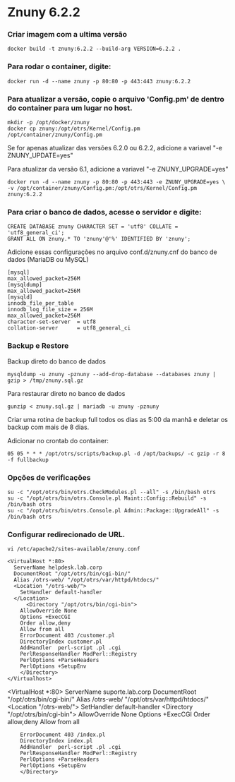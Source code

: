 # Znuny 6.2.2

### Criar imagem com a ultima versão
	docker build -t znuny:6.2.2 --build-arg VERSION=6.2.2 .

### Para rodar o container, digite:
	docker run -d --name znuny -p 80:80 -p 443:443 znuny:6.2.2

### Para atualizar a versão, copie o arquivo 'Config.pm' de dentro do container para um lugar no host.

	mkdir -p /opt/docker/znuny
	docker cp znuny:/opt/otrs/Kernel/Config.pm /opt/container/znuny/Config.pm

Se for apenas atualizar das versões 6.2.0 ou 6.2.2, adicione a variavel "-e ZNUNY_UPDATE=yes"

Para atualizar da versão 6.1, adicione a variavel "-e ZNUNY_UPGRADE=yes"

	docker run -d --name znuny -p 80:80 -p 443:443 -e ZNUNY_UPGRADE=yes \
	-v /opt/container/znuny/Config.pm:/opt/otrs/Kernel/Config.pm znuny:6.2.2

### Para criar o banco de dados, acesse o servidor e digite:
	CREATE DATABASE znuny CHARACTER SET = 'utf8' COLLATE = 'utf8_general_ci';
	GRANT ALL ON znuny.* TO 'znuny'@'%' IDENTIFIED BY 'znuny';

Adicione essas configurações no arquivo conf.d/znuny.cnf do banco de dados (MariaDB ou MySQL)

	[mysql]
	max_allowed_packet=256M
	[mysqldump]
	max_allowed_packet=256M
	[mysqld]
	innodb_file_per_table
	innodb_log_file_size = 256M
	max_allowed_packet=256M
	character-set-server  = utf8
	collation-server      = utf8_general_ci
 
### Backup e Restore
Backup direto do banco de dados

	mysqldump -u znuny -pznuny --add-drop-database --databases znuny | gzip > /tmp/znuny.sql.gz

Para restaurar direto no banco de dados

	gunzip < znuny.sql.gz | mariadb -u znuny -pznuny

Criar uma rotina de backup full todos os dias as 5:00 da manhã e deletar os backup com mais de 8 dias.

Adicionar no crontab do container:

	05 05 * * * /opt/otrs/scripts/backup.pl -d /opt/backups/ -c gzip -r 8 -f fullbackup

### Opções de verificações
	su -c "/opt/otrs/bin/otrs.CheckModules.pl --all" -s /bin/bash otrs
	su -c "/opt/otrs/bin/otrs.Console.pl Maint::Config::Rebuild" -s /bin/bash otrs
	su -c "/opt/otrs/bin/otrs.Console.pl Admin::Package::UpgradeAll" -s /bin/bash otrs

### Configurar redirecionado de URL.
	vi /etc/apache2/sites-available/znuny.conf

	<VirtualHost *:80>
	  ServerName helpdesk.lab.corp
	  DocumentRoot "/opt/otrs/bin/cgi-bin/"
	  Alias /otrs-web/ "/opt/otrs/var/httpd/htdocs/"
	  <Location "/otrs-web/">
	    SetHandler default-handler
	  </Location>
          <Directory "/opt/otrs/bin/cgi-bin">
	    AllowOverride None
	    Options +ExecCGI
	    Order allow,deny
	    Allow from all
	    ErrorDocument 403 /customer.pl
	    DirectoryIndex customer.pl
	    AddHandler  perl-script .pl .cgi
	    PerlResponseHandler ModPerl::Registry
	    PerlOptions +ParseHeaders
	    PerlOptions +SetupEnv
	    </Directory>
	</Virtualhost>

<VirtualHost *:80>
  ServerName suporte.lab.corp
  DocumentRoot "/opt/otrs/bin/cgi-bin/"
  Alias /otrs-web/ "/opt/otrs/var/httpd/htdocs/"
  <Location "/otrs-web/">
    SetHandler default-handler
  </Location>
        <Directory "/opt/otrs/bin/cgi-bin">
        AllowOverride None
        Options +ExecCGI
        Order allow,deny
        Allow from all

        ErrorDocument 403 /index.pl
        DirectoryIndex index.pl
        AddHandler  perl-script .pl .cgi
        PerlResponseHandler ModPerl::Registry
        PerlOptions +ParseHeaders
        PerlOptions +SetupEnv
        </Directory>

</Virtualhost>
